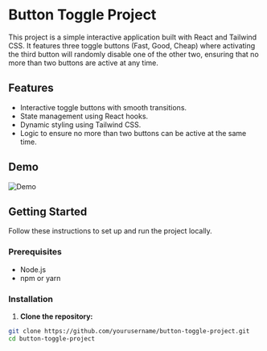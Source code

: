 # Button Toggle Project

This project is a simple interactive application built with React and Tailwind CSS. It features three toggle buttons (Fast, Good, Cheap) where activating the third button will randomly disable one of the other two, ensuring that no more than two buttons are active at any time.

## Features

- Interactive toggle buttons with smooth transitions.
- State management using React hooks.
- Dynamic styling using Tailwind CSS.
- Logic to ensure no more than two buttons can be active at the same time.

## Demo

![Demo](demo.gif)

## Getting Started

Follow these instructions to set up and run the project locally.

### Prerequisites

- Node.js
- npm or yarn

### Installation

1. **Clone the repository:**

```bash
git clone https://github.com/yourusername/button-toggle-project.git
cd button-toggle-project
```
